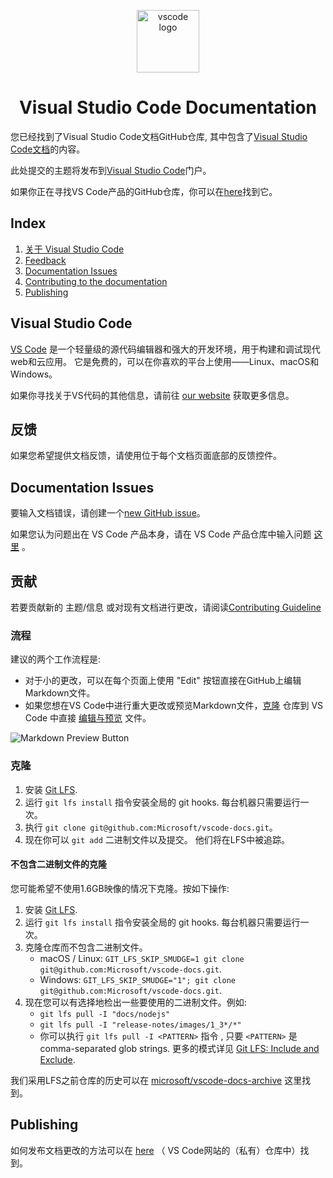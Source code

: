 <p align="center">
  <img alt="vscode logo" src="images/logo-stable.png" width="100px" />
  <h1 align="center">Visual Studio Code Documentation</h1>
</p>

您已经找到了Visual Studio Code文档GitHub仓库, 其中包含了[Visual Studio Code文档](https://code.visualstudio.com/docs)的内容。

此处提交的主题将发布到[Visual Studio Code](https://code.visualstudio.com)门户。

如果你正在寻找VS Code产品的GitHub仓库，你可以在[here](https://github.com/Microsoft/vscode)找到它。

## Index

1. [关于 Visual Studio Code](#visual-studio-code)
2. [Feedback](#feedback)
3. [Documentation Issues](#documentation-issues)
4. [Contributing to the documentation](#contributing)
5. [Publishing](#publishing)

## Visual Studio Code

[VS Code](https://code.visualstudio.com/) 是一个轻量级的源代码编辑器和强大的开发环境，用于构建和调试现代web和云应用。 它是免费的，可以在你喜欢的平台上使用——Linux、macOS和Windows。

如果你寻找关于VS代码的其他信息，请前往 [our website](https://code.visualstudio.com) 获取更多信息。

## 反馈

如果您希望提供文档反馈，请使用位于每个文档页面底部的反馈控件。

## Documentation Issues

要输入文档错误，请创建一个[new GitHub issue](https://github.com/Microsoft/vscode-docs/issues)。

如果您认为问题出在 VS Code 产品本身，请在 VS Code 产品仓库中输入问题 [这里](https://github.com/Microsoft/vscode/issues) 。

## 贡献

若要贡献新的 主题/信息 或对现有文档进行更改，请阅读[Contributing Guideline](./CONTRIBUTING.md#contributing)

### 流程

建议的两个工作流程是:

- 对于小的更改，可以在每个页面上使用 "Edit" 按钮直接在GitHub上编辑Markdown文件。
- 如果您想在VS Code中进行重大更改或预览Markdown文件，[克隆](#cloning) 仓库到 VS Code 中直接 [编辑与预览](https://code.visualstudio.com/docs/languages/markdown) 文件。

![Markdown Preview Button](images/MDPreviewButton.png)

### 克隆

1. 安装 [Git LFS](https://git-lfs.github.com/).
2. 运行 `git lfs install` 指令安装全局的 git hooks. 每台机器只需要运行一次。
3. 执行 `git clone git@github.com:Microsoft/vscode-docs.git`。
4. 现在你可以 `git add` 二进制文件以及提交。 他们将在LFS中被追踪。

#### 不包含二进制文件的克隆

您可能希望不使用1.6GB映像的情况下克隆。按如下操作:

1. 安装 [Git LFS](https://git-lfs.github.com/).
2. 运行 `git lfs install` 指令安装全局的 git hooks. 每台机器只需要运行一次。
3. 克隆仓库而不包含二进制文件。
    - macOS / Linux: `GIT_LFS_SKIP_SMUDGE=1 git clone git@github.com:Microsoft/vscode-docs.git`.
    - Windows: `GIT_LFS_SKIP_SMUDGE="1"; git clone git@github.com:Microsoft/vscode-docs.git`.
4. 现在您可以有选择地检出一些要使用的二进制文件。例如:
    - `git lfs pull -I "docs/nodejs"`
    - `git lfs pull -I "release-notes/images/1_3*/*"`
    - 你可以执行 `git lfs pull -I <PATTERN>` 指令 , 只要 `<PATTERN>` 是 comma-separated glob strings. 更多的模式详见 [Git LFS: Include and Exclude](https://github.com/git-lfs/git-lfs/blob/master/docs/man/git-lfs-fetch.1.ronn#include-and-exclude).

我们采用LFS之前仓库的历史可以在 [microsoft/vscode-docs-archive](https://github.com/Microsoft/vscode-docs-archive) 这里找到。

## Publishing

如何发布文档更改的方法可以在 [here](https://github.com/Microsoft/vscode-website#publishing-a-documentation-change) （ VS Code网站的（私有）仓库中）找到。
